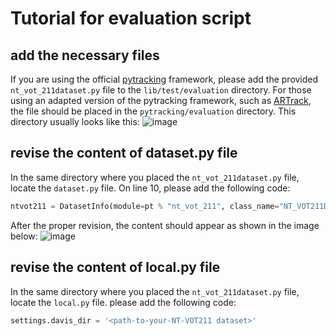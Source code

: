 # Tutorial for evaluation script
## add the necessary files
If you are using the official [pytracking](https://github.com/visionml/pytracking/tree/master) framework, please add the provided `nt_vot_211dataset.py` file to the `lib/test/evaluation` directory. For those using an adapted version of the pytracking framework, such as [ARTrack](https://github.com/MIV-XJTU/ARTrack), the file should be placed in the `pytracking/evaluation` directory. This directory usually looks like this:
![image](https://github.com/user-attachments/assets/8bf7bbab-360c-4d6d-8707-291df8d403e1)

## revise the content of dataset.py file
In the same directory where you placed the `nt_vot_211dataset.py` file, locate the `dataset.py` file. On line 10, please add the following code:
```python
ntvot211 = DatasetInfo(module=pt % "nt_vot_211", class_name="NT_VOT211Dataset", kwargs=dict()),
```
After the proper revision, the content should appear as shown in the image below:
![image](https://github.com/user-attachments/assets/0398cc28-d59b-4581-a1bc-9983fc158e74)

## revise the content of local.py file
In the same directory where you placed the `nt_vot_211dataset.py` file, locate the `local.py` file. please add the following code:
```python
settings.davis_dir = '<path-to-your-NT-VOT211 dataset>'
```
